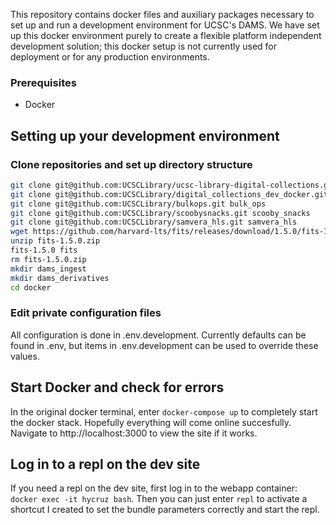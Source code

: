 This repository contains docker files and auxiliary packages necessary to set up and run a development environment for UCSC's DAMS. We have set up this docker environment purely to create a flexible platform independent development solution; this docker setup is not currently used for deployment or for any production environments.

### Prerequisites
- Docker

## Setting up your development environment
### Clone repositories and set up directory structure
```bash
git clone git@github.com:UCSCLibrary/ucsc-library-digital-collections.git hyrax
git clone git@github.com:UCSCLibrary/digital_collections_dev_docker.git docker
git clone git@github.com:UCSCLibrary/bulkops.git bulk_ops
git clone git@github.com:UCSCLibrary/scoobysnacks.git scooby_snacks
git clone git@github.com:UCSCLibrary/samvera_hls.git samvera_hls
wget https://github.com/harvard-lts/fits/releases/download/1.5.0/fits-1.5.0.zip
unzip fits-1.5.0.zip
fits-1.5.0 fits
rm fits-1.5.0.zip
mkdir dams_ingest
mkdir dams_derivatives
cd docker
```

### Edit private configuration files
All configuration is done in .env.development.  Currently defaults can be found in .env, but items in .env.development can be used to override these values.


## Start Docker and check for errors
In the original docker terminal, enter `docker-compose up` to completely start the docker stack. Hopefully everything will come online succesfully. Navigate to http://localhost:3000 to view the site if it works.

## Log in to a repl on the dev site
If you need a repl on the dev site, first log in to the webapp container: `docker exec -it hycruz bash`. Then you can just enter `repl` to activate a shortcut I created to set the bundle parameters correctly and start the repl. 
